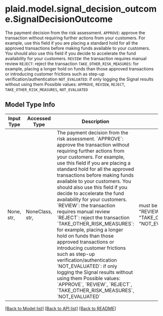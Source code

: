 # plaid.model.signal_decision_outcome.SignalDecisionOutcome

The payment decision from the risk assessment.  `APPROVE`: approve the transaction without requiring further actions from your customers. For example, use this field if you are placing a standard hold for all the approved transactions before making funds available to your customers. You should also use this field if you decide to accelerate the fund availability for your customers.  `REVIEW`: the transaction requires manual review  `REJECT`: reject the transaction  `TAKE_OTHER_RISK_MEASURES`: for example, placing a longer hold on funds than those approved transactions or introducing customer frictions such as step-up verification/authentication  `NOT_EVALUATED`: if only logging the Signal results without using them  Possible values:  `APPROVE`, `REVIEW`, `REJECT`, `TAKE_OTHER_RISK_MEASURES`, `NOT_EVALUATED` 

## Model Type Info
Input Type | Accessed Type | Description | Notes
------------ | ------------- | ------------- | -------------
None, str,  | NoneClass, str,  | The payment decision from the risk assessment.  &#x60;APPROVE&#x60;: approve the transaction without requiring further actions from your customers. For example, use this field if you are placing a standard hold for all the approved transactions before making funds available to your customers. You should also use this field if you decide to accelerate the fund availability for your customers.  &#x60;REVIEW&#x60;: the transaction requires manual review  &#x60;REJECT&#x60;: reject the transaction  &#x60;TAKE_OTHER_RISK_MEASURES&#x60;: for example, placing a longer hold on funds than those approved transactions or introducing customer frictions such as step-up verification/authentication  &#x60;NOT_EVALUATED&#x60;: if only logging the Signal results without using them  Possible values:  &#x60;APPROVE&#x60;, &#x60;REVIEW&#x60;, &#x60;REJECT&#x60;, &#x60;TAKE_OTHER_RISK_MEASURES&#x60;, &#x60;NOT_EVALUATED&#x60;  | must be one of ["APPROVE", "REVIEW", "REJECT", "TAKE_OTHER_RISK_MEASURES", "NOT_EVALUATED", ] 

[[Back to Model list]](../../README.md#documentation-for-models) [[Back to API list]](../../README.md#documentation-for-api-endpoints) [[Back to README]](../../README.md)

